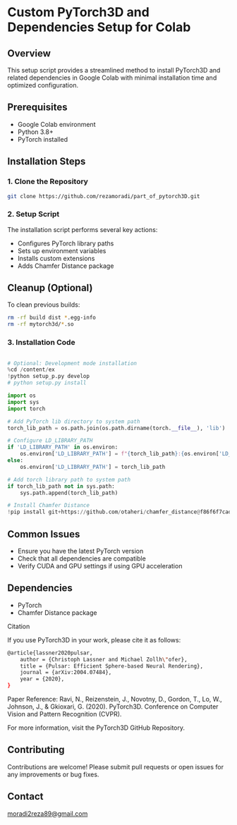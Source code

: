 # Custom PyTorch3D and Dependencies Setup for Colab

## Overview
This setup script provides a streamlined method to install PyTorch3D and related dependencies in Google Colab with minimal installation time and optimized configuration.

## Prerequisites
- Google Colab environment
- Python 3.8+
- PyTorch installed

## Installation Steps

### 1. Clone the Repository
```bash
git clone https://github.com/rezamoradi/part_of_pytorch3D.git
```

### 2. Setup Script
The installation script performs several key actions:
- Configures PyTorch library paths
- Sets up environment variables
- Installs custom extensions
- Adds Chamfer Distance package

## Cleanup (Optional)
To clean previous builds:
```bash
rm -rf build dist *.egg-info
rm -rf mytorch3d/*.so
```

### 3. Installation Code
```python

# Optional: Development mode installation
%cd /content/ex
!python setup_p.py develop
# python setup.py install

import os
import sys
import torch

# Add PyTorch lib directory to system path
torch_lib_path = os.path.join(os.path.dirname(torch.__file__), 'lib')

# Configure LD_LIBRARY_PATH
if 'LD_LIBRARY_PATH' in os.environ:
    os.environ['LD_LIBRARY_PATH'] = f"{torch_lib_path}:{os.environ['LD_LIBRARY_PATH']}"
else:
    os.environ['LD_LIBRARY_PATH'] = torch_lib_path

# Add torch library path to system path
if torch_lib_path not in sys.path:
    sys.path.append(torch_lib_path)

# Install Chamfer Distance
!pip install git+https://github.com/otaheri/chamfer_distance@f86f6f7cadd3aca642704573d1626c67ca2e2846
```

## Common Issues
- Ensure you have the latest PyTorch version
- Check that all dependencies are compatible
- Verify CUDA and GPU settings if using GPU acceleration

## Dependencies
- PyTorch
- Chamfer Distance package

Citation

If you use PyTorch3D in your work, please cite it as follows:

```bash
@article{lassner2020pulsar,
    author = {Christoph Lassner and Michael Zollh\"ofer},
    title = {Pulsar: Efficient Sphere-based Neural Rendering},
    journal = {arXiv:2004.07484},
    year = {2020},
}
```
Paper Reference:
    Ravi, N., Reizenstein, J., Novotny, D., Gordon, T., Lo, W., Johnson, J., & Gkioxari, G. (2020). PyTorch3D. Conference on Computer Vision and Pattern Recognition (CVPR).

For more information, visit the PyTorch3D GitHub Repository.

## Contributing
Contributions are welcome! Please submit pull requests or open issues for any improvements or bug fixes.

## Contact
moradi2reza89@gmail.com
